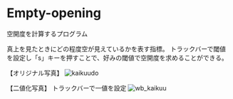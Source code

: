 # Empty-opening
空開度を計算するプログラム

真上を見たときにどの程度空が見えているかを表す指標。
トラックバーで閾値を設定し「s」キーを押すことで、好みの閾値で空開度を求めることができる。

【オリジナル写真】
![kaikuudo](https://user-images.githubusercontent.com/83391015/138686043-ba90fa61-bfc5-4384-9d72-8d151552242b.jpg)


【二値化写真】
トラックバーで一値を設定
![wb_kaikuu](https://user-images.githubusercontent.com/83391015/138686248-48615dbf-daa7-420d-9025-f07b3d1dd20e.png)
